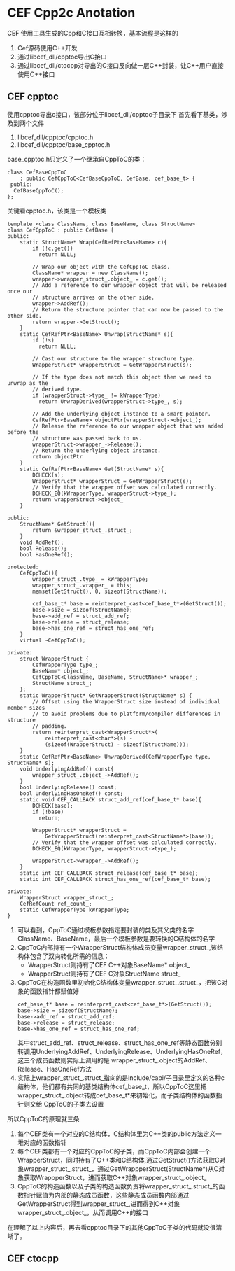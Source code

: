 CEF Cpp2c Anotation
===================

CEF 使用工具生成的Cpp和C接口互相转换，基本流程是这样的
1. Cef源码使用C++开发
2. 通过libcef_dll/cpptoc导出C接口
3. 通过libcef_dll/ctocpp对导出的C接口反向做一层C++封装，让C++用户直接使用C++接口

CEF cpptoc
----------
使用cpptoc导出c接口，该部分位于libcef_dll/cpptoc子目录下
首先看下基类，涉及到两个文件
1. libcef_dll/cpptoc/cpptoc.h
2. libcef_dll/cpptoc/base_cpptoc.h

base_cpptoc.h只定义了一个继承自CppToC的类：
```
class CefBaseCppToC
    : public CefCppToC<CefBaseCppToC, CefBase, cef_base_t> {
 public:
  CefBaseCppToC();
};
```

关键看cpptoc.h，该类是一个模板类
```
template <class ClassName, class BaseName, class StructName>
class CefCppToC : public CefBase {
public:
	static StructName* Wrap(CefRefPtr<BaseName> c){
		if (!c.get())
		  return NULL;

		// Wrap our object with the CefCppToC class.
		ClassName* wrapper = new ClassName();
		wrapper->wrapper_struct_.object_ = c.get();
		// Add a reference to our wrapper object that will be released once our
		// structure arrives on the other side.
		wrapper->AddRef();
		// Return the structure pointer that can now be passed to the other side.
		return wrapper->GetStruct();
	}
	static CefRefPtr<BaseName> Unwrap(StructName* s){
	    if (!s)
		  return NULL;

		// Cast our structure to the wrapper structure type.
		WrapperStruct* wrapperStruct = GetWrapperStruct(s);

		// If the type does not match this object then we need to unwrap as the
		// derived type.
		if (wrapperStruct->type_ != kWrapperType)
		  return UnwrapDerived(wrapperStruct->type_, s);

		// Add the underlying object instance to a smart pointer.
		CefRefPtr<BaseName> objectPtr(wrapperStruct->object_);
		// Release the reference to our wrapper object that was added before the
		// structure was passed back to us.
		wrapperStruct->wrapper_->Release();
		// Return the underlying object instance.
		return objectPtr
	}
	static CefRefPtr<BaseName> Get(StructName* s){
		DCHECK(s);
		WrapperStruct* wrapperStruct = GetWrapperStruct(s);
		// Verify that the wrapper offset was calculated correctly.
		DCHECK_EQ(kWrapperType, wrapperStruct->type_);
		return wrapperStruct->object_
	}

public:
	StructName* GetStruct(){
		return &wrapper_struct_.struct_;
	}
	void AddRef();
	bool Release();
	bool HasOneRef();

protected:
	CefCppToC(){
		wrapper_struct_.type_ = kWrapperType;
		wrapper_struct_.wrapper_ = this;
		memset(GetStruct(), 0, sizeof(StructName));

		cef_base_t* base = reinterpret_cast<cef_base_t*>(GetStruct());
		base->size = sizeof(StructName);
		base->add_ref = struct_add_ref;
		base->release = struct_release;
		base->has_one_ref = struct_has_one_ref;
	}
	virtual ~CefCppToC();

private:
  	struct WrapperStruct {
    	CefWrapperType type_;
    	BaseName* object_;
    	CefCppToC<ClassName, BaseName, StructName>* wrapper_;
    	StructName struct_;
  	};
	static WrapperStruct* GetWrapperStruct(StructName* s) {
		// Offset using the WrapperStruct size instead of individual member sizes
		// to avoid problems due to platform/compiler differences in structure
		// padding.
		return reinterpret_cast<WrapperStruct*>(
			reinterpret_cast<char*>(s) -
			(sizeof(WrapperStruct) - sizeof(StructName)));
  	}
	static CefRefPtr<BaseName> UnwrapDerived(CefWrapperType type, StructName* s);
	void UnderlyingAddRef() const{
		wrapper_struct_.object_->AddRef();
	}
	bool UnderlyingRelease() const;
	bool UnderlyingHasOneRef() const;
	static void CEF_CALLBACK struct_add_ref(cef_base_t* base){
		DCHECK(base);
		if (!base)
		  return;

		WrapperStruct* wrapperStruct =
			GetWrapperStruct(reinterpret_cast<StructName*>(base));
		// Verify that the wrapper offset was calculated correctly.
		DCHECK_EQ(kWrapperType, wrapperStruct->type_);

		wrapperStruct->wrapper_->AddRef();
	}
	static int CEF_CALLBACK struct_release(cef_base_t* base);
	static int CEF_CALLBACK struct_has_one_ref(cef_base_t* base);

private:
	WrapperStruct wrapper_struct_;
  	CefRefCount ref_count_;
	static CefWrapperType kWrapperType;
}
```
1. 可以看到，CppToC通过模板参数指定要封装的类及其父类的名字ClassName、BaseName，最后一个模板参数是要转换的C结构体的名字
2. CppToC内部持有一个WrapperStruct结构体成员变量wrapper_struct_,该结构体包含了双向转化所需的信息： 
    - WrapperStruct则持有了CEF C++对象BaseName* object_
	- WrapperStruct则持有了CEF C对象StructName struct_
3. CppToC在构造函数里初始化C结构体变量wrapper_struct_.struct_，把该C对象的函数指针都赋值好
    ```
	cef_base_t* base = reinterpret_cast<cef_base_t*>(GetStruct());
	base->size = sizeof(StructName);
	base->add_ref = struct_add_ref;
	base->release = struct_release;
	base->has_one_ref = struct_has_one_ref;
	```
	其中struct_add_ref、struct_release、struct_has_one_ref等静态函数分别转调用UnderlyingAddRef、UnderlyingRelease、UnderlyingHasOneRef，这三个成员函数则实际上调用的是
	wrapper_struct_.object的AddRef、Release、HasOneRef方法
4. 实际上wrapper_struct_.struct_指向的是include/capi/子目录里定义的各种c结构体，他们都有共同的基类结构体cef_base_t，所以CppToC这里把wrapper_struct_.object转成cef_base_t*来初始化，而子类结构体的函数指针则交给
CppToC的子类去设置

所以CppToC的原理就三条
1. 每个CEF类有一个对应的C结构体，C结构体里为C++类的public方法定义一堆对应的函数指针
2. 每个CEF类都有一个对应的CppToC的子类，而CppToC内部会创建一个WrapperStruct，同时持有了C++类和C结构体,通过GetStruct()方法获取C对象wrapper_struct_.struct_，通过GetWrappperStruct(StructName*)从C对象获取WrappperStruct，进而获取C++对象wrapper_struct_.object_
3. CppToC的构造函数以及子类的构造函数负责将wrapper_struct_.struct_的函数指针赋值为内部的静态成员函数，这些静态成员函数内部通过GetWrapperStruct得到wrapper_struct_,进而得到C++对象wrapper_struct_.object_，从而调用C++的接口

在理解了以上内容后，再去看cpptoc目录下的其他CppToC子类的代码就没很清晰了。

CEF ctocpp
----------

